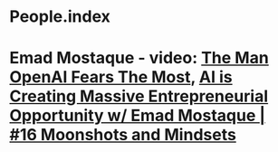 # People.index
# Emad Mostaque - video: [The Man OpenAI Fears The Most](https://youtu.be/WgIlAB3cS6U), [AI is Creating Massive Entrepreneurial Opportunity w/ Emad Mostaque | #16 Moonshots and Mindsets](https://youtu.be/jgTv2W0mUP0)
